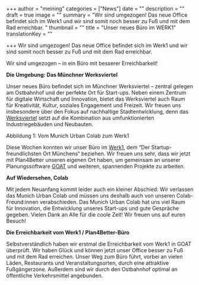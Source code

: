 +++
author = "meining"
categories = ["News"]
date = ""
description = ""
draft = true
image = ""
summary = "Wir sind umgezogen! Das neue Office befindet sich im Werk1 und wir sind somit noch besser zu Fuß und mit dem Rad erreichbar. "
thumbnail = ""
title = "Unser neues Büro im WERK1"
translationKey = ""

+++
Wir sind umgezogen! Das neue Office befindet sich im Werk1 und wir sind somit noch besser zu Fuß und mit dem Rad erreichbar.

Wir sind umgezogen – in ein Büro mit besserer Erreichbarkeit!

**Die Umgebung: Das Münchner Werksviertel**

Unser neues Büro befindet sich im Münchner Werksviertel – zentral gelegen am Ostbahnhof und der perfekte Ort für Start-ups. Neben einem Zentrum für digitale Wirtschaft und Innovation, bietet das Werksviertel auch Raum für Kreativität, Kultur, soziales Engagement und Freizeit. Wir freuen uns insbesondere über den Fokus auf nachhaltige Stadtentwicklung, denn das [Werksviertel](https://werksviertel-mitte.de/ "Werksviertel") setzt auf die Kombination aus umfunktionierten Industriegebäuden und Neubauten.

Abbildung 1: Vom Munich Urban Colab zum Werk1

Diese Wochen konnten wir unser Büro im [Werk1](https://www.werk1.com/coworking-muenchen-werk1/ "Werk1"), dem “Der Startup- freundlichsten Ort Münchens“ beziehen. Wir freuen uns sehr, dass wir jetzt mit Plan4Better unseren eigenen Ort haben, um gemeinsam an unserer Planungssoftware [GOAT](/was-ist-goat/ "GOAT") und weiteren, spannenden Projekte zu arbeiten.

**Auf Wiedersehen, Colab**

Mit jedem Neuanfang kommt leider auch ein kleiner Abschied: Wir verlassen das Munich Urban Colab und müssen uns deshalb auch von unseren Colab-Freund:innen verabschieden. Das Munich Urban Colab hat uns viel Raum für Innovation, die Entwicklung unseres Start-ups und gute Gespräche gegeben. Vielen Dank an Alle für die coole Zeit! Wir freuen uns auf euren Besuch!

**Die Erreichbarkeit vom Werk1 / Plan4Better-Büro**

Selbstverständlich haben wir erstmal die Erreichbarkeit vom Werk1 in GOAT überprüft. Wir haben Glück und können jetzt unser Office besser zu Fuß und mit dem Rad erreichen. Unser Weg zum Büro führt, vorbei an vielen Läden, Restaurants und Veranstaltungsorten, durch eine attraktive Fußgängerzone. Außerdem sind wir durch den Ostbahnhof optimal an öffentliche Verkehrsmittel angebunden.